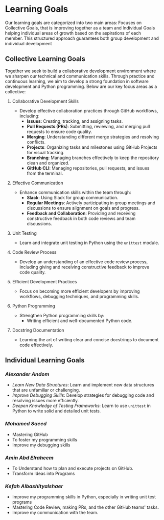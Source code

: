 # Learning Goals

Our learning goals are categorized into two main areas: Focuses on Collective
Goals, that is improving together as a team and Individual Goals helping
individual areas of growth based on the aspirations of each member. This
structured approach guarantees both group development and individual development

## Collective Learning Goals

Together we seek to build a collaborative development environment where we
sharpen our technical and communication skills. Through practice and continuous
learning, we aim to develop a strong foundation in software development and Python
programming. Below are our key focus areas as a collective:

1. Collaborative Development Skills

    - Develop effective collaboration practices through GitHub workflows, including:
        - **Issues**: Creating, tracking, and assigning tasks.
        - **Pull Requests (PRs)**: Submitting, reviewing, and merging pull
        requests to ensure code quality.
        - **Merging**: Understanding different merge strategies and resolving conflicts.
        - **Projects**: Organizing tasks and milestones using GitHub Projects
        for visual tracking.
        - **Branching**: Managing branches effectively to keep the repository
        clean and organized.
        - **GitHub CLI**: Managing repositories, pull requests, and issues from
        the terminal.

2. Effective Communication

    - Enhance communication skills within the team through:
        - **Slack**: Using Slack for group communication.
        - **Regular Meetings**: Actively participating in group meetings and
        discussions to ensure alignment on goals and progress.
        - **Feedback and Collaboration**: Providing and receiving constructive
        feedback in both code reviews and team discussions.

3. Unit Testing

    - Learn and integrate unit testing in Python using the `unittest` module.

4. Code Review Process

    - Develop an understanding of an effective code review process, including
    giving and receiving constructive feedback to improve code quality.

5. Efficient Development Practices

    - Focus on becoming more efficient developers by improving workflows,
    debugging techniques, and programming skills.

6. Python Programming

    - Strengthen Python programming skills by:
        - Writing efficient and well-documented Python code.

7. Docstring Documentation

    - Learning the art of writing clear and concise docstrings to document code effectively.

## Individual Learning Goals

### *Alexander Andom*

- *Learn New Data Structures*: Learn and implement new data structures that are
unfamiliar or challenging.
- *Improve Debugging Skills*: Develop strategies for debugging code and
resolving issues more efficiently.
- *Deepen Knowledge of Testing Frameworks*: Learn to use `unittest` in Python
to write solid and detailed unit tests.

### *Mohamed Saeed*

- Mastering GitHub
- To foster my programming skills
- Improve my debugging skills

### *Amin Abd Elraheem*

- To Understand how to plan and execute projects on GitHub.
- Transform Ideas into Programs

### *Kefah Albashityalshaer*

- Improve my programming skills in Python, especially in writing unit test programs
- Mastering Code Review, making PRs, and the other GitHub teams' tasks.
- Improve my communication with the team.
